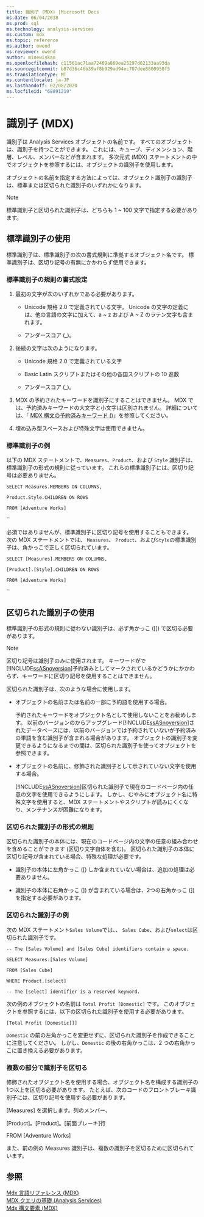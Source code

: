 ```yaml
---
title: 識別子 (MDX) |Microsoft Docs
ms.date: 06/04/2018
ms.prod: sql
ms.technology: analysis-services
ms.custom: mdx
ms.topic: reference
ms.author: owend
ms.reviewer: owend
author: minewiskan
ms.openlocfilehash: c11561ac71aa72469a809ea25297d62133aa93da
ms.sourcegitcommit: b87d36c46b39af8b929ad94ec707dee8800950f5
ms.translationtype: MT
ms.contentlocale: ja-JP
ms.lasthandoff: 02/08/2020
ms.locfileid: "68891219"
---
```

# <a name="identifiers-mdx"></a>識別子 (MDX)


  識別子は Analysis Services オブジェクトの名前です。 すべてのオブジェクトは、識別子を持つことができます。 これには、キューブ、ディメンション、階層、レベル、メンバーなどが含まれます。 多次元式 (MDX) ステートメントの中でオブジェクトを参照するには、オブジェクトの識別子を使用します。  
  
 オブジェクトの名前を指定する方法によっては、オブジェクト識別子の識別子は、標準または区切られた識別子のいずれかになります。  
  
> [!NOTE]  
>  標準識別子と区切られた識別子は、どちらも 1 ~ 100 文字で指定する必要があります。  
  
## <a name="using-regular-identifiers"></a>標準識別子の使用  
 標準識別子は、標準識別子の次の書式規則に準拠するオブジェクト名です。 標準識別子は、区切り記号の有無にかかわらず使用できます。  
  
### <a name="formatting-rules-for-regular-identifiers"></a>標準識別子の規則の書式設定  
  
1.  最初の文字が次のいずれかである必要があります。  
  
    -   Unicode 規格&#xA0;2.0 で定義されている文字。 Unicode の文字の定義には、他の言語の文字に加えて、a ~ z および A ~ Z のラテン文字も含まれます。  
  
    -   アンダースコア (_)。  
  
2.  後続の文字は次のようになります。  
  
    -   Unicode 規格&#xA0;2.0 で定義されている文字  
  
    -   Basic Latin スクリプトまたはその他の各国スクリプトの 10 進数  
  
    -   アンダースコア (_)。  
  
3.  MDX の予約されたキーワードを識別子にすることはできません。 MDX では、予約済みキーワードの大文字と小文字は区別されません。 詳細については、「 [MDX 構文の予約済みキーワード &#40;&#41;](../mdx/reserved-keywords-mdx-syntax.md)」を参照してください。  
  
4.  埋め込み型スペースおよび特殊文字は使用できません。  
  
### <a name="examples-of-regular-identifiers"></a>標準識別子の例  
 以下の MDX ステートメントで、`Measures`、`Product`、および `Style` 識別子は、標準識別子の形式の規則に従っています。 これらの標準識別子には、区切り記号は必要ありません。  
  
 `SELECT Measures.MEMBERS ON COLUMNS,`  
  
 `Product.Style.CHILDREN ON ROWS`  
  
 `FROM [Adventure Works]`  
  
 ``  
  
 必須ではありませんが、標準識別子に区切り記号を使用することもできます。 次の MDX ステートメントでは、 `Measures`、 `Product`、および`Style`の標準識別子は、角かっこで正しく区切られています。  
  
 `SELECT [Measures].MEMBERS ON COLUMNS,`  
  
 `[Product].[Style].CHILDREN ON ROWS`  
  
 `FROM [Adventure Works]`  
  
 ``  
  
## <a name="using-delimited-identifiers"></a>区切られた識別子の使用  
 標準識別子の形式の規則に従わない識別子は、必ず角かっこ ([]) で区切る必要があります。  
  
> [!NOTE]  
>  区切り記号は識別子のみに使用されます。 キーワードがで[!INCLUDE[ssASnoversion](../includes/ssasnoversion-md.md)]予約済みとしてマークされているかどうかにかかわらず、キーワードに区切り記号を使用することはできません。  
  
 区切られた識別子は、次のような場合に使用します。  
  
-   オブジェクトの名前または名前の一部に予約語を使用する場合。  
  
     予約されたキーワードをオブジェクト名として使用しないことをお勧めします。 以前のバージョンのからアップグレード[!INCLUDE[ssASnoversion](../includes/ssasnoversion-md.md)]されたデータベースには、以前のバージョンでは予約されていないが予約済みの単語を含む識別子が含まれる場合があります。 オブジェクトの識別子を変更できるようになるまでの間は、区切られた識別子を使ってオブジェクトを参照できます。  
  
-   オブジェクトの名前に、修飾された識別子として示されていない文字を使用する場合。  
  
     [!INCLUDE[ssASnoversion](../includes/ssasnoversion-md.md)]区切られた識別子で現在のコードページ内の任意の文字を使用できるようにします。 しかし、むやみにオブジェクト名に特殊文字を使用すると、MDX ステートメントやスクリプトが読みにくくなり、メンテナンスが困難になります。  
  
### <a name="formatting-rules-for-delimited-identifiers"></a>区切られた識別子の形式の規則  
 区切られた識別子の本体には、現在のコードページ内の文字の任意の組み合わせを含めることができます (区切り文字自体を含む)。 区切られた識別子の本体に区切り記号が含まれている場合、特殊な処理が必要です。  
  
-   識別子の本体に左角かっこ ([) しか含まれていない場合は、追加の処理は必要ありません。  
  
-   識別子の本体に右角かっこ (]) が含まれている場合は、2つの右角かっこ (]) を指定する必要があります。  
  
### <a name="examples-of-delimited-identifiers"></a>区切られた識別子の例  
 次の MDX ステートメント`Sales Volume`では、、 `Sales Cube`、および`select`は区切られた識別子です。  
  
 `-- The [Sales Volume] and [Sales Cube] identifiers contain a space.`  
  
 `SELECT Measures.[Sales Volume]`  
  
 `FROM [Sales Cube]`  
  
 `WHERE Product.[select]`  
  
 `-- The [select] identifier is a reserved keyword.`  
  
 次の例のオブジェクトの名前は `Total Profit [Domestic]` です。 このオブジェクトを参照するには、以下の区切られた識別子を使用する必要があります。  
  
 `[Total Profit [Domestic]]]`  
  
 
  `Domestic` の前の左角かっこを変更せずに、区切られた識別子を作成できることに注意してください。 しかし、`Domestic` の後の右角かっこは、2 つの右角かっこに置き換える必要があります。  
  
### <a name="delimiting-identifiers-with-multiple-parts"></a>複数の部分で識別子を区切る  
 修飾されたオブジェクト名を使用する場合、オブジェクト名を構成する識別子の1つ以上を区切る必要があります。 たとえば、次のコードのフロントブレーキ識別子には、区切り記号を使用する必要があります。  
  
 [Measures] を選択します。列のメンバー、  
  
 [Product]。[Product]。[前面ブレーキ]行  
  
 FROM [Adventure Works]  
  
 また、前の例の Measures 識別子は、複数の識別子を区切るために区切られています。  
  
## <a name="see-also"></a>参照  
 [Mdx 言語リファレンス &#40;MDX&#41;](../mdx/mdx-language-reference-mdx.md)   
 [MDX クエリの基礎 &#40;Analysis Services&#41;](https://docs.microsoft.com/analysis-services/multidimensional-models/mdx/mdx-query-fundamentals-analysis-services)   
 [Mdx 構文要素 &#40;MDX&#41;](../mdx/mdx-syntax-elements-mdx.md)  
  
  
